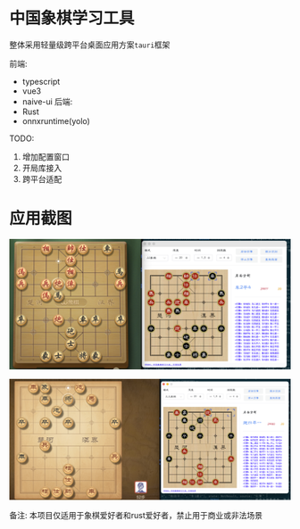 # 中国象棋学习工具

整体采用轻量级跨平台桌面应用方案`tauri`框架

前端:
 - typescript
 - vue3
 - naive-ui
后端:
 - Rust
 - onnxruntime(yolo)

TODO:
1. 增加配置窗口
2. 开局库接入
3. 跨平台适配

# 应用截图

![JJ象棋](./jjchess.png)

![天天象棋](./qqchess.png)

备注: 本项目仅适用于象棋爱好者和rust爱好者，禁止用于商业或非法场景
